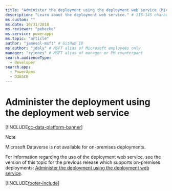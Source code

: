 ```yaml
---
title: "Administer the deployment using the deployment web service (Microsoft Dataverse) | Microsoft Docs" # Intent and product brand in a unique string of 43-59 chars including spaces
description: "Learn about the deployment web service." # 115-145 characters including spaces. This abstract displays in the search result.
ms.custom: ""
ms.date: 10/31/2018
ms.reviewer: "pehecke"
ms.service: powerapps
ms.topic: "article"
author: "jamesol-msft" # GitHub ID
ms.author: "jdaly" # MSFT alias of Microsoft employees only
manager: "ryjones" # MSFT alias of manager or PM counterpart
search.audienceType: 
  - developer
search.app: 
  - PowerApps
  - D365CE
---
```

# Administer the deployment using the deployment web service

[!INCLUDE[cc-data-platform-banner](../../../includes/cc-data-platform-banner.md)]

> [!NOTE]
> Microsoft Dataverse is not available for on-premises deployments.

For information regarding the use of the deployment web service, see the version of this topic for the previous release which supports on-premises deployments: [Administer the deployment using the deployment web service](https://msdn.microsoft.com/library/gg327886.aspx).


[!INCLUDE[footer-include](../../../includes/footer-banner.md)]